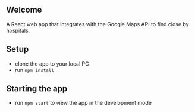 ## Welcome
A React web app that integrates with the Google Maps API to find close by hospitals.

## Setup
- clone the app to your local PC
- run `npm install`

## Starting the app
- run `npm start` to view the app in the development mode